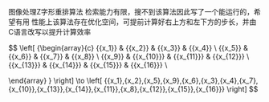 图像处理Z字形重排算法
检索能力有限，搜不到该算法因此写了一个能运行的，希望有用
性能上该算法存在优化空间，可提前计算好右上方和左下方的步长，并由C语言改写以提升计算效率

$$
\left[ {\begin{array}{c}
   {{x_1}} & {{x_2}} & {{x_3}} & {{x_4}}  \\ 
   {{x_5}} & {{x_6}} & {{x_7}} & {{x_8}}  \\ 
   {{x_9}} & {{x_{10}}} & {{x_{11}}} & {{x_{12}}}  \\ 
   {{x_{13}}} & {{x_{14}}} & {{x_{15}}} & {{x_{16}}}  \\ 

 \end{array} } \right] \to \left[ {{x_1},{x_2},{x_5},{x_9},{x_6},{x_3},{x_4},{x_7},{x_{10}},{x_{13}},{x_{14}},{x_{11}},{x_8},{x_{12}},{x_{15}},{x_{16}}} \right]
 $$
